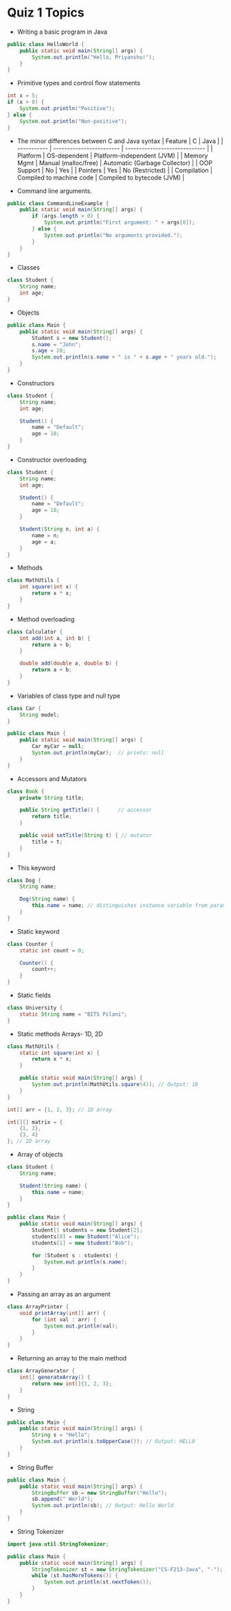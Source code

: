 # Quiz 1 Topics
- Writing a basic program in Java
```java
public class HelloWorld {
    public static void main(String[] args) {
        System.out.println("Hello, Priyanshu!");
    }
}
``` 
  
- Primitive types and control flow statements
```java
int x = 5;
if (x > 0) {
    System.out.println("Positive");
} else {
    System.out.println("Non-positive");
}

```
- The minor differences between C and Java syntax
| Feature     | C                        | Java                          |
| ----------- | ------------------------ | ----------------------------- |
| Platform    | OS-dependent             | Platform-independent (JVM)    |
| Memory Mgmt | Manual (malloc/free)     | Automatic (Garbage Collector) |
| OOP Support | No                       | Yes                           |
| Pointers    | Yes                      | No (Restricted)               |
| Compilation | Compiled to machine code | Compiled to bytecode (JVM)    |

- Command line arguments.
```java
public class CommandLineExample {
    public static void main(String[] args) {
        if (args.length > 0) {
            System.out.println("First argument: " + args[0]);
        } else {
            System.out.println("No arguments provided.");
        }
    }
}
```
- Classes
```java
class Student {
    String name;
    int age;
}
```
- Objects
```java
public class Main {
    public static void main(String[] args) {
        Student s = new Student();
        s.name = "John";
        s.age = 20;
        System.out.println(s.name + " is " + s.age + " years old.");
    }
}
```
- Constructors
```java
class Student {
    String name;
    int age;

    Student() {
        name = "Default";
        age = 18;
    }
}
```
- Constructor overloading
```java
class Student {
    String name;
    int age;

    Student() {
        name = "Default";
        age = 18;
    }

    Student(String n, int a) {
        name = n;
        age = a;
    }
}
```
- Methods
```java
class MathUtils {
    int square(int x) {
        return x * x;
    }
}
```
- Method overloading
```java
class Calculator {
    int add(int a, int b) {
        return a + b;
    }

    double add(double a, double b) {
        return a + b;
    }
}
```
- Variables of class type and null type
```java
class Car {
    String model;
}

public class Main {
    public static void main(String[] args) {
        Car myCar = null;
        System.out.println(myCar);  // prints: null
    }
}
```
- Accessors and Mutators
```java
class Book {
    private String title;

    public String getTitle() {      // accessor
        return title;
    }

    public void setTitle(String t) { // mutator
        title = t;
    }
}
```
- This keyword
```java
class Dog {
    String name;

    Dog(String name) {
        this.name = name; // distinguishes instance variable from parameter
    }
}
```
- Static keyword
```java
class Counter {
    static int count = 0;

    Counter() {
        count++;
    }
}
```
- Static fields
```java
class University {
    static String name = "BITS Pilani";
}
```
- Static methods Arrays- 1D, 2D
```java
class MathUtils {
    static int square(int x) {
        return x * x;
    }

    public static void main(String[] args) {
        System.out.println(MathUtils.square(4)); // Output: 16
    }
}

int[] arr = {1, 2, 3}; // 1D array

int[][] matrix = {
    {1, 2},
    {3, 4}
}; // 2D array

```
- Array of objects
```java
class Student {
    String name;

    Student(String name) {
        this.name = name;
    }
}

public class Main {
    public static void main(String[] args) {
        Student[] students = new Student[2];
        students[0] = new Student("Alice");
        students[1] = new Student("Bob");

        for (Student s : students) {
            System.out.println(s.name);
        }
    }
}

```
- Passing an array as an argument
```java
class ArrayPrinter {
    void printArray(int[] arr) {
        for (int val : arr) {
            System.out.println(val);
        }
    }
}

```
- Returning an array to the main method
```java
class ArrayGenerator {
    int[] generateArray() {
        return new int[]{1, 2, 3};
    }
}

```
- String
```java
public class Main {
    public static void main(String[] args) {
        String s = "Hello";
        System.out.println(s.toUpperCase()); // Output: HELLO
    }
}

```
- String Buffer
```java
public class Main {
    public static void main(String[] args) {
        StringBuffer sb = new StringBuffer("Hello");
        sb.append(" World");
        System.out.println(sb); // Output: Hello World
    }
}

```
- String Tokenizer
```java
import java.util.StringTokenizer;

public class Main {
    public static void main(String[] args) {
        StringTokenizer st = new StringTokenizer("CS-F213-Java", "-");
        while (st.hasMoreTokens()) {
            System.out.println(st.nextToken());
        }
    }
}

```
